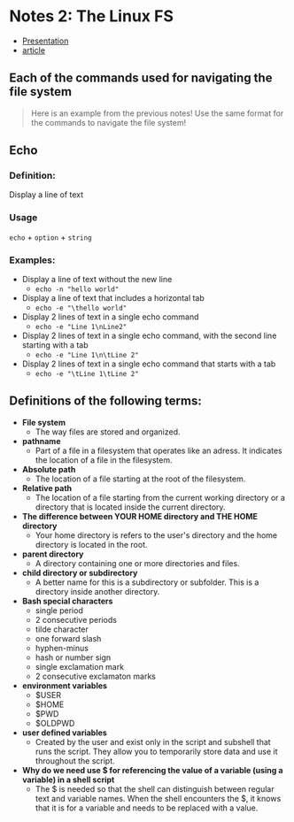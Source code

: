 # Notes 2: The Linux FS

* [Presentation](https://docs.google.com/presentation/d/e/2PACX-1vRzi-pHAUV4x_mqsbAiiAwTtIGZcXMauEIOUfiBySC4sPr0gszaQmebawSQaj0r2gCIv4r2Dam-fgT4/pub?start=false&loop=false&delayms=3000&slide=id.gf9d68ab4d8_0_0)
* [article](https://cis106.com/extra/thelinuxfs/)

## Each of the commands used for navigating the file system

> Here is an example from the previous notes! Use the same format for the commands to navigate the file system! 


## Echo
### Definition:
Display a line of text
### Usage
`echo` + `option` + `string`
### Examples:
* Display a line of text without the new line
  * `echo -n "hello world"`
* Display a line of text that includes a horizontal tab
  * `echo -e "\thello world"`
* Display 2 lines of text in a single echo command
  * `echo -e "Line 1\nLine2"`
* Display 2 lines of text in a single echo command, with the second line starting with a tab
  * `echo -e "Line 1\n\tLine 2"`
* Display 2 lines of text in a single echo command that starts with a tab
  * `echo -e "\tLine 1\tLine 2"`



## Definitions of the following terms:

* **File system**
  * The way files are stored and organized.
* **pathname**
  * Part of a file in a filesystem that operates like an adress. It indicates the location of a file in the filesystem.
* **Absolute path**
  * The location of a file starting at the root of the filesystem.
* **Relative path**
  * The location of a file starting from the current working directory or a directory that is located inside the current directory.
* **The difference between YOUR HOME directory and THE HOME directory**
  * Your home directory is refers to the user's directory and the home directory is located in the root.
* **parent directory**
  * A directory containing one or more directories and files.
* **child directory or subdirectory**
  * A better name for this is a subdirectory or subfolder. This is a directory inside another directory. 
* **Bash special characters**
  * single period
  * 2 consecutive periods
  * tilde character
  * one forward slash
  * hyphen-minus
  * hash or number sign
  * single exclamation mark
  * 2 consecutive exclamaton marks
* **environment variables**
  * $USER 
  * $HOME
  * $PWD
  * $OLDPWD
* **user defined variables**
  * Created by the user and exist only in the script and subshell that runs the script. They allow you to temporarily store data and use it throughout the script.
* **Why do we need use $ for referencing the value of a variable (using a variable) in a shell script**
  * The $ is needed so that the shell can distinguish between regular text and variable names. When the shell encounters the $, it knows that it is for a variable and needs to be replaced with a value.